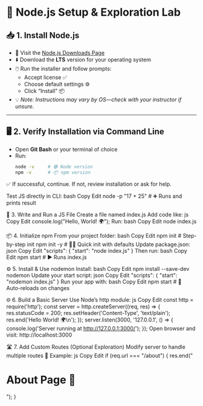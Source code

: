 # 🚀 Node.js Setup & Exploration Lab

## 📥 1. Install Node.js
- 🔗 Visit the [Node.js Downloads Page](https://nodejs.org/)
- ⬇️ Download the **LTS** version for your operating system
- 🖱️ Run the installer and follow prompts:
  - Accept license ✅
  - Choose default settings ⚙️
  - Click “Install” 📦
- 💡 *Note: Instructions may vary by OS—check with your instructor if unsure.*

---

## 🖥️ 2. Verify Installation via Command Line
- Open **Git Bash** or your terminal of choice
- Run:
  ```bash
  node -v     # 🟢 Node version
  npm -v      # 📦 npm version
✅ If successful, continue. If not, review installation or ask for help.

Test JS directly in CLI:
bash
Copy
Edit
node -p "17 + 25"   # ➕ Runs and prints result

📄 3. Write and Run a JS File
Create a file named index.js
Add code like:
js
Copy
Edit
console.log("Hello, World! 🌍");
Run:
bash
Copy
Edit
node index.js

📦 4. Initialize npm
From your project folder:
bash
Copy
Edit
npm init      # Step-by-step init
npm init -y   # 🧙‍♂️ Quick init with defaults
Update package.json:
json
Copy
Edit
"scripts": {
  "start": "node index.js"
}
Then run:
bash
Copy
Edit
npm start  # ▶️ Runs index.js

⚙️ 5. Install & Use nodemon
Install:
bash
Copy
Edit
npm install --save-dev nodemon
Update your start script:
json
Copy
Edit
"scripts": {
  "start": "nodemon index.js"
}
Run your app with:
bash
Copy
Edit
npm start  # 🔁 Auto-reloads on changes

🌐 6. Build a Basic Server
Use Node’s http module:
js
Copy
Edit
const http = require('http');
const server = http.createServer((req, res) => {
  res.statusCode = 200;
  res.setHeader('Content-Type', 'text/plain');
  res.end('Hello World! 🌍\n');
});
server.listen(3000, '127.0.0.1', () => {
  console.log('Server running at http://127.0.0.1:3000/');
});
Open browser and visit: http://localhost:3000

🛣️ 7. Add Custom Routes (Optional Exploration)
Modify server to handle multiple routes 🧪
Example:
js
Copy
Edit
if (req.url === "/about") {
  res.end("<h1>About Page 👤</h1>");
}